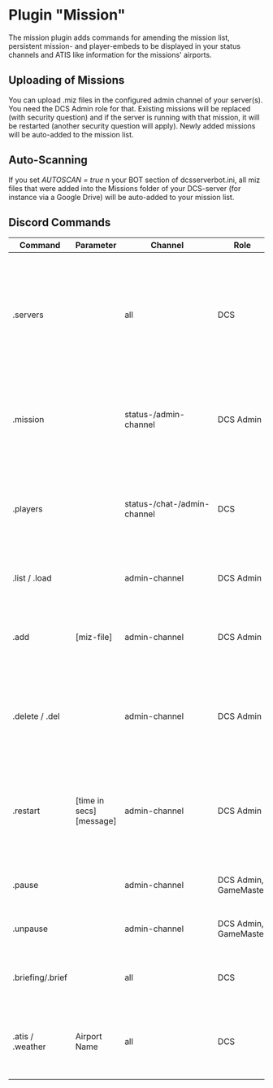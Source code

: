 # Plugin "Mission"
The mission plugin adds commands for amending the mission list, persistent mission- and player-embeds to be displayed 
in your status channels and ATIS like information for the missions' airports. 

## Uploading of Missions
You can upload .miz files in the configured admin channel of your server(s). You need the DCS Admin role for that.
Existing missions will be replaced (with security question) and if the server is running with that mission, it will be
restarted (another security question will apply). Newly added missions will be auto-added to the mission list.

## Auto-Scanning
If you set _AUTOSCAN = true_ n your BOT section of dcsserverbot.ini, all miz files that were added into the Missions
folder of your DCS-server (for instance via a Google Drive) will be auto-added to your mission list.

## Discord Commands

| Command          | Parameter                | Channel                     | Role                  | Description                                                                                                               |
|------------------|--------------------------|-----------------------------|-----------------------|---------------------------------------------------------------------------------------------------------------------------|
| .servers         |                          | all                         | DCS                   | Lists all registered DCS servers and their status (same as .mission but for all). Servers will auto-register on startup.  |
| .mission         |                          | status-/admin-channel       | DCS Admin             | Information about the active mission. Persistent display in status-channel.                                               |
| .players         |                          | status-/chat-/admin-channel | DCS                   | Lists the players currently active on the server. Persistent display in status-channel.                                   |
| .list / .load    |                          | admin-channel               | DCS Admin             | Select a mission to start / restart.                                                                                      |
| .add             | [miz-file]               | admin-channel               | DCS Admin             | Select a mission from the file system to be added to the mission list.                                                    |
| .delete / .del   |                          | admin-channel               | DCS Admin             | Delete a mission from the mission list and optional from the file system.                                                 |
| .restart         | [time in secs] [message] | admin-channel               | DCS Admin             | Restarts the current mission after [time] seconds. A message will be sent as a popup to that server.                      |
| .pause           |                          | admin-channel               | DCS Admin, GameMaster | Pauses the current running mission.                                                                                       |
| .unpause         |                          | admin-channel               | DCS Admin, GameMaster | Resumes the current running mission.                                                                                      |
| .briefing/.brief |                          | all                         | DCS                   | Shows the description / briefing of the running mission.                                                                  |
| .atis / .weather | Airport Name             | all                         | DCS                   | Information about a specific airport in this mission (incl. weather).                                                     |
